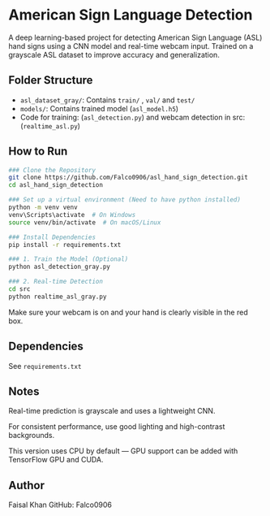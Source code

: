 # American Sign Language Detection

A deep learning-based project for detecting American Sign Language (ASL) hand signs using a CNN model and real-time webcam input. Trained on a grayscale ASL dataset to improve accuracy and generalization.

## Folder Structure

- `asl_dataset_gray/`: Contains `train/` , `val/` and `test/`
- `models/`: Contains trained model (`asl_model.h5`)
- Code for training: (`asl_detection.py`) and webcam detection in src:(`realtime_asl.py`)

## How to Run
```bash
### Clone the Repository
git clone https://github.com/Falco0906/asl_hand_sign_detection.git
cd asl_hand_sign_detection

### Set up a virtual environment (Need to have python installed)
python -m venv venv
venv\Scripts\activate  # On Windows
source venv/bin/activate  # On macOS/Linux

### Install Dependencies
pip install -r requirements.txt

### 1. Train the Model (Optional)
python asl_detection_gray.py

### 2. Real-time Detection
cd src
python realtime_asl_gray.py
```

Make sure your webcam is on and your hand is clearly visible in the red box.

## Dependencies
See `requirements.txt`

## Notes
Real-time prediction is grayscale and uses a lightweight CNN.

For consistent performance, use good lighting and high-contrast backgrounds.

This version uses CPU by default — GPU support can be added with TensorFlow GPU and CUDA.

## Author
Faisal Khan
GitHub: Falco0906
